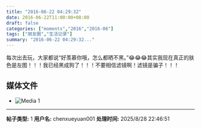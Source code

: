 ```yaml
---
title: "2016-06-22 04:29:32"
date: 2016-06-22T11:00:00+08:00
draft: false
categories: ["moments","2016","2016-06"]
tags: ["朋友圈","生活记录"]
summary: "2016-06-22 04:29:32..."
---
```


每次出去玩，大家都说“好羡慕你哦，怎么都晒不黑。”😂😂😂其实我现在真正的肤色是左图！！！我已经黑成狗了！！！不要相信滤镜啊！滤镜是骗子！！！

## 媒体文件

- ![Media 1](/Moments/photos/2016-06-22/201606220429320.jpg)

---

**帖子类型:** 1
**用户名:** chenxueyuan001
**处理时间:** 2025/8/28 22:46:51